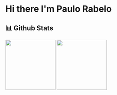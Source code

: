 # Hi there I'm Paulo Rabelo
## 📊 Github Stats
<div align="left">
  <img height="160em" 
       src="https://github-readme-stats.vercel.app/api?username=paulorabelo&show_icons=true&theme=radical&include_all_commits=true&count_private=true"/>
  <img height="160em" 
       src="https://github-readme-stats.vercel.app/api/top-langs/?username=paulorabelo&layout=compact&langs_count=8&theme=radical"/>
</div>
</br>

